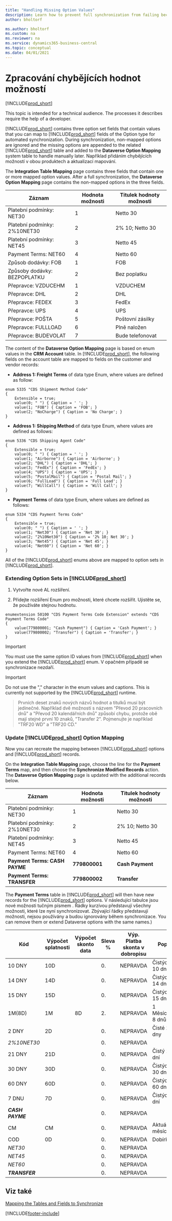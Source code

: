 ```yaml
---
title: "Handling Missing Option Values"
description: Learn how to prevent full synchronization from failing because the options differ in mapped fields.
author: bholtorf

ms.author: bholtorf
ms.custom: na
ms.reviewer: na
ms.service: dynamics365-business-central
ms.topic: conceptual
ms.date: 04/01/2021
---
```


# Zpracování chybějících hodnot možností
[!INCLUDE[prod_short](includes/cc_data_platform_banner.md)]

This topic is intended for a technical audience. The processes it describes require the help of a developer.

[!INCLUDE[prod_short](includes/cds_long_md.md)] contains three option set fields that contain values that you can map to [!INCLUDE[prod_short](includes/prod_short.md)] fields of the Option type for automated synchronization. During synchronization, non-mapped options are ignored and the missing options are appended to the related [!INCLUDE[prod_short](includes/prod_short.md)] table and added to the **Dataverse Option Mapping** system table to handle manually later. Například přidáním chybějících možností v obou produktech a aktualizací mapování.

The **Integration Table Mapping** page contains three fields that contain one or more mapped option values. After a full synchronization, the **Dataverse Option Mapping** page contains the non-mapped options in the three fields.

| Záznam | Hodnota možnosti | Titulek hodnoty možnosti |
|----------------------------|--------------|----------------------|
| Platební podmínky: NET30 | 1 | Netto 30 |
| Platební podmínky: 2%10NET30 | 2 | 2% 10; Netto 30 |
| Platební podmínky: NET45 | 3 | Netto 45 |
| Payment Terms: NET60 | 4 | Netto 60 |
| Způsob dodávky: FOB | 1 | FOB |
| Způsoby dodávky: BEZPOPLATKU | 2 | Bez poplatku |
| Přepravce: VZDUCEHM | 1 | VZDUCHEM |
| Přepravce: DHL | 2 | DHL |
| Přepravce: FEDEX | 3 | FedEx |
| Přepravce: UPS | 4 | UPS |
| Přepravce: POŠTA | 5 | Poštovní zásilky |
| Přepravce: FULLLOAD | 6 | Plně naložen |
| Přepravce: BUDEVOLAT | 7 | Bude telefonovat |

The content of the **Dataverse Option Mapping** page is based on enum values in the **CRM Account** table. In [!INCLUDE[prod_short](includes/cds_long_md.md)], the following fields on the account table are mapped to fields on the customer and vendor records:

- **Address 1: Freight Terms** of data type Enum, where values are defined as follow:

```
enum 5335 "CDS Shipment Method Code"
{
    Extensible = true;
    value(0; " ") { Caption = ' '; }
    value(1; "FOB") { Caption = 'FOB'; }
    value(2; "NoCharge") { Caption = 'No Charge'; }
}
```

- **Address 1: Shipping Method** of data type Enum, where values are defined as follows:

```
enum 5336 "CDS Shipping Agent Code"
{
    Extensible = true;
    value(0; " ") { Caption = ' '; }
    value(1; "Airborne") { Caption = 'Airborne'; }
    value(2; "DHL") { Caption = 'DHL'; }
    value(3; "FedEx") { Caption = 'FedEx'; }
    value(4; "UPS") { Caption = 'UPS'; }
    value(5; "PostalMail") { Caption = 'Postal Mail'; }
    value(6; "FullLoad") { Caption = 'Full Load'; }
    value(7; "WillCall") { Caption = 'Will Call'; }
}
```

- **Payment Terms** of data type Enum, where values are defined as follows:

```
enum 5334 "CDS Payment Terms Code"
{
    Extensible = true;
    value(0; " ") { Caption = ' '; }
    value(1; "Net30") { Caption = 'Net 30'; }
    value(2; "2%10Net30") { Caption = '2% 10; Net 30'; }
    value(3; "Net45") { Caption = 'Net 45'; }
    value(4; "Net60") { Caption = 'Net 60'; }
}
```

All of the [!INCLUDE[prod_short](includes/prod_short.md)] enums above are mapped to option sets in [!INCLUDE[prod_short](includes/cds_long_md.md)].

### Extending Option Sets in [!INCLUDE[prod_short](includes/prod_short.md)]
1. Vytvořte nové AL rozšíření.

2. Přidejte rozšíření Enum pro možnosti, které chcete rozšířit. Ujistěte se, že používáte stejnou hodnotu.

```
enumextension 50100 "CDS Payment Terms Code Extension" extends "CDS Payment Terms Code"
{
    value(779800001; "Cash Payment") { Caption = 'Cash Payment'; }
    value(779800002; "Transfer") { Caption = 'Transfer'; }
}
```

> [!IMPORTANT]  
> You must use the same option ID values from [!INCLUDE[prod_short](includes/cds_long_md.md)] when you extend the [!INCLUDE[prod_short](includes/prod_short.md)] enum. V opačném případě se synchronizace nezdaří.

> [!IMPORTANT]  
> Do not use the ","  character in the enum values and captions. This is currently not supported by the [!INCLUDE[prod_short](includes/prod_short.md)] runtime.

> Prvních deset znaků nových názvů hodnot a titulků musí být jedinečné. Například dvě možnosti s názvem "Převod 20 pracovních dnů" a "Převod 20 kalendářních dnů" způsobí chybu, protože obě mají stejné první 10 znaků, "Transfer 2". Pojmenujte je například "TRF20 WD" a "TRF20 CD."

### Update [!INCLUDE[prod_short](includes/cds_long_md.md)] Option Mapping
Now you can recreate the mapping between [!INCLUDE[prod_short](includes/cds_long_md.md)] options and [!INCLUDE[prod_short](includes/prod_short.md)] records.

On the **Integration Table Mapping** page, choose the line for the **Payment Terms** map, and then choose the **Synchronize Modified Records** action. The **Dataverse Option Mapping** page is updated with the additional records below.

| Záznam | Hodnota možnosti | Titulek hodnoty možnosti |
|--------------------------------|----------------|----------------------|
| Platební podmínky: NET30 | 1 | Netto 30 |
| Platební podmínky: 2%10NET30 | 2 | 2% 10; Netto 30 |
| Platební podmínky: NET45 | 3 | Netto 45 |
| Payment Terms: NET60 | 4 | Netto 60 |
| **Payment Terms: CASH PAYME** | **779800001** | **Cash Payment** |
| **Payment Terms: TRANSFER** | **779800002** | **Transfer** |

The **Payment Terms** table in [!INCLUDE[prod_short](includes/prod_short.md)] will then have new records for the [!INCLUDE[prod_short](includes/cds_long_md.md)] options. V následující tabulce jsou nové možnosti tučným písmem . Řádky kurzívou představují všechny možnosti, které lze nyní synchronizovat. Zbývající řádky představují možnosti, nejsou používány a budou ignorovány během synchronizace. You can remove them or extend Dataverse options with the same names.)

| Kód | Výpočet splatnosti | Výpočet skonto data | Sleva % | Výp.  Platba skonta v dobropisu | Popis |
|------------|----------------------|---------------------------|------------|-------------------------------|-------------------|
| 10 DNY | 10D |                           | 0. | NEPRAVDA | Čistých 10 dní |
| 14 DNY | 14D |                           | 0. | NEPRAVDA | Čistých 14 dní |
| 15 DNY | 15D |                           | 0. | NEPRAVDA | Čistých 15 dní |
| 1M(8D) | 1M | 8D | 2. | NEPRAVDA | 1 Měsíc/2% 8 dnů |
| 2 DNY | 2D |                           | 0. | NEPRAVDA | Čisté 2 dny |
| *2%10NET30* |                      |                           | 0. | NEPRAVDA |                   |
| 21 DNY | 21D |                           | 0. | NEPRAVDA | Čistý 21 dní |
| 30 DNY | 30D |                           | 0. | NEPRAVDA | Čistých 30 dní |
| 60 DNY | 60D |                           | 0. | NEPRAVDA | Čistých 60 dní |
| 7 DNU | 7D |                           | 0. | NEPRAVDA | Čistých 7 dní |
| ***CASH PAYME*** |                      |                           | 0. | NEPRAVDA |                   |
| CM | CM |                           | 0. | NEPRAVDA | Aktuální měsíc |
| COD | 0D |                           | 0. | NEPRAVDA | Dobírka |
| *NET30* |                      |                           | 0. | NEPRAVDA |                   |
| *NET45* |                      |                           | 0. | NEPRAVDA |                   |
| *NET60* |                      |                           | 0. | NEPRAVDA |                   |
| ***TRANSFER*** |                      |                           | 0. | NEPRAVDA |                   |

## Viz také
[Mapping the Tables and Fields to Synchronize](admin-how-to-modify-table-mappings-for-synchronization.md)

[!INCLUDE[footer-include](includes/footer-banner.md)]